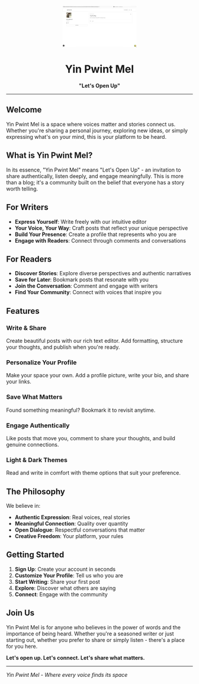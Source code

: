 <div align="center">
  <img src="public/images/info.png" alt="Yin Pwint Mel" width="200" />
  
  # Yin Pwint Mel
  
  **"Let's Open Up"**
</div>

---

## Welcome

Yin Pwint Mel is a space where voices matter and stories connect us. Whether you're sharing a personal journey, exploring new ideas, or simply expressing what's on your mind, this is your platform to be heard.

## What is Yin Pwint Mel?

In its essence, "Yin Pwint Mel" means "Let's Open Up" - an invitation to share authentically, listen deeply, and engage meaningfully. This is more than a blog; it's a community built on the belief that everyone has a story worth telling.

## For Writers

- **Express Yourself**: Write freely with our intuitive editor
- **Your Voice, Your Way**: Craft posts that reflect your unique perspective
- **Build Your Presence**: Create a profile that represents who you are
- **Engage with Readers**: Connect through comments and conversations

## For Readers

- **Discover Stories**: Explore diverse perspectives and authentic narratives
- **Save for Later**: Bookmark posts that resonate with you
- **Join the Conversation**: Comment and engage with writers
- **Find Your Community**: Connect with voices that inspire you

## Features

### Write & Share
Create beautiful posts with our rich text editor. Add formatting, structure your thoughts, and publish when you're ready.

### Personalize Your Profile
Make your space your own. Add a profile picture, write your bio, and share your links.

### Save What Matters
Found something meaningful? Bookmark it to revisit anytime.

### Engage Authentically
Like posts that move you, comment to share your thoughts, and build genuine connections.

### Light & Dark Themes
Read and write in comfort with theme options that suit your preference.

## The Philosophy

We believe in:
- **Authentic Expression**: Real voices, real stories
- **Meaningful Connection**: Quality over quantity
- **Open Dialogue**: Respectful conversations that matter
- **Creative Freedom**: Your platform, your rules

## Getting Started

1. **Sign Up**: Create your account in seconds
2. **Customize Your Profile**: Tell us who you are
3. **Start Writing**: Share your first post
4. **Explore**: Discover what others are saying
5. **Connect**: Engage with the community

## Join Us

Yin Pwint Mel is for anyone who believes in the power of words and the importance of being heard. Whether you're a seasoned writer or just starting out, whether you prefer to share or simply listen - there's a place for you here.

**Let's open up. Let's connect. Let's share what matters.**

---

*Yin Pwint Mel - Where every voice finds its space*
